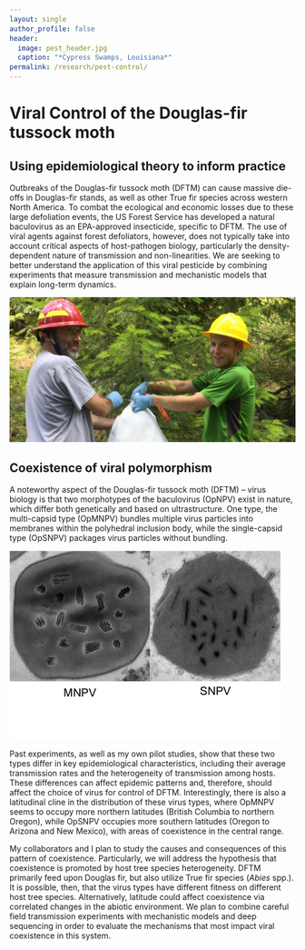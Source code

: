 ```yaml
---
layout: single
author_profile: false
header:
  image: pest_header.jpg
  caption: "*Cypress Swamps, Louisiana*"
permalink: /research/pest-control/
---
```


# Viral Control of the Douglas-fir tussock moth

## Using epidemiological theory to inform practice

Outbreaks of the Douglas-fir tussock moth (DFTM) can cause massive die-offs in Douglas-fir stands, as well as other True fir species across western North America. To combat the ecological and economic losses due to these large defoliation events, the US Forest Service has developed a natural baculovirus as an EPA-approved insecticide, specific to DFTM. The use of viral agents against forest defoliators, however, does not typically take into account critical aspects of host-pathogen biology, particularly the density-dependent nature of transmission and non-linearities. We are seeking to better understand the application of this viral pesticide by combining experiments that measure transmission and mechanistic models that explain long-term dynamics. 

![DFTM1](/images/research/DFTM1.jpg)

## Coexistence of viral polymorphism

A noteworthy aspect of the Douglas-fir tussock moth (DFTM) – virus biology is that two morphotypes of the baculovirus (OpNPV) exist in nature, which differ both genetically and based on ultrastructure. One type, the multi-capsid type (OpMNPV) bundles multiple virus particles into membranes within the polyhedral inclusion body, while the single-capsid type (OpSNPV) packages virus particles without bundling. 

![DFTM2](/images/research/DFTM2.jpg)

Past experiments, as well as my own pilot studies, show that these two types differ in key epidemiological characteristics, including their average transmission rates and the heterogeneity of transmission among hosts. These differences can affect epidemic patterns and, therefore, should affect the choice of virus for control of DFTM. Interestingly, there is also a latitudinal cline in the distribution of these virus types, where OpMNPV seems to occupy more northern latitudes (British Columbia to northern Oregon), while OpSNPV occupies more southern latitudes (Oregon to Arizona and New Mexico), with areas of coexistence in the central range. 

My collaborators and I plan to study the causes and consequences of this pattern of coexistence. Particularly, we will address the hypothesis that coexistence is promoted by host tree species heterogeneity. DFTM primarily feed upon Douglas fir, but also utilize True fir species (*Abies* spp.). It is possible, then, that the virus types have different fitness on different host tree species. Alternatively, latitude could affect coexistence via correlated changes in the abiotic environment. We plan to combine careful field transmission experiments with mechanistic models and deep sequencing in order to evaluate the mechanisms that most impact viral coexistence in this system.